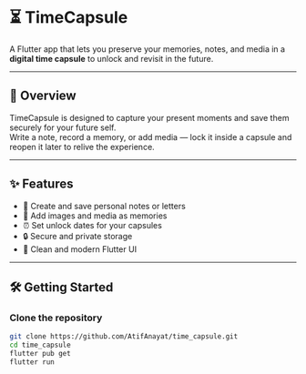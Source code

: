 # ⏳ TimeCapsule

A Flutter app that lets you preserve your memories, notes, and media in a **digital time capsule** to unlock and revisit in the future.  

---

## 🚀 Overview  
TimeCapsule is designed to capture your present moments and save them securely for your future self.  
Write a note, record a memory, or add media — lock it inside a capsule and reopen it later to relive the experience.  

---

## ✨ Features  
- 📝 Create and save personal notes or letters  
- 📸 Add images and media as memories  
- ⏰ Set unlock dates for your capsules  
- 🔒 Secure and private storage  
- 🎨 Clean and modern Flutter UI  

---

## 🛠 Getting Started  

### Clone the repository  
```bash
git clone https://github.com/AtifAnayat/time_capsule.git
cd time_capsule
flutter pub get
flutter run

